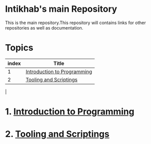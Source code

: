 # Intikhab's main Repository

This is the main repository.This repository will contains links for other repositories as well as documentation.

# Topics

| index | Title |
| -------|--------|
| 1 | [Introduction to Programming](#) |
| 2 | [Tooling and Scriptings]() |
| 


# 1. [Introduction to Programming]()


# 2. [Tooling and Scriptings](#)


